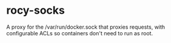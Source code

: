 # rocy-socks
A proxy for the /var/run/docker.sock that proxies requests, with configurable ACLs so containers don't need to run as root.
